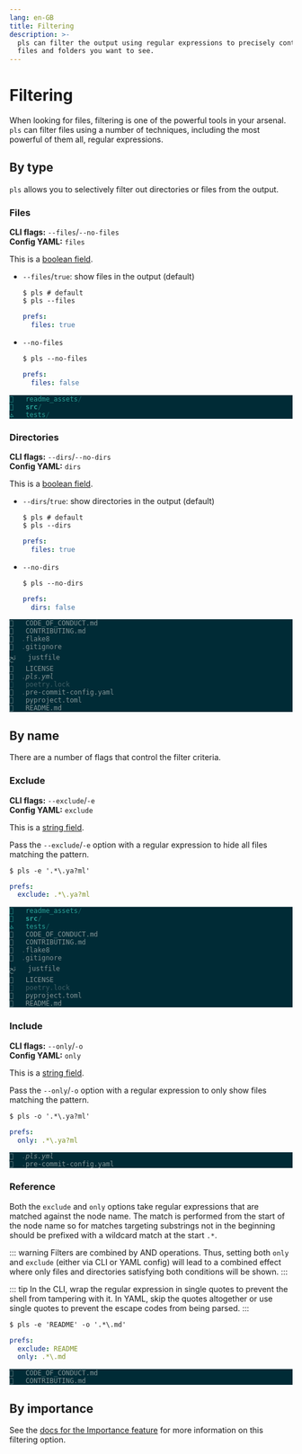 ```yaml
---
lang: en-GB
title: Filtering
description: >-
  pls can filter the output using regular expressions to precisely control the
  files and folders you want to see.
---
```


# Filtering

When looking for files, filtering is one of the powerful tools in your arsenal.
`pls` can filter files using a number of techniques, including the most powerful
of them all, regular expressions.

## By type

`pls` allows you to selectively filter out directories or files from the output.

### Files

**CLI flags:** `--files`/`--no-files`  
**Config YAML:** `files`

This is a [boolean field](../reference/prefs.md#booleans).

- `--files`/`true`: show files in the output (default)

  ```shellsession
  $ pls # default
  $ pls --files
  ```

  ```yml
  prefs:
    files: true
  ```

- `--no-files`

  ```shellsession
  $ pls --no-files
  ```

  ```yml
  prefs:
    files: false
  ```

<div
    style="background-color: #002b36; color: #839496;"
    class="language-">
  <pre style="color: inherit;"><code style="color: inherit;"><span style="color: #2aa198; text-decoration-color: #2aa198"></span>   <span style="color: #2aa198; text-decoration-color: #2aa198">readme_assets</span><span style="color: #156667; text-decoration-color: #156667">/</span> 
<span style="color: #2aa198; text-decoration-color: #2aa198; font-weight: bold"></span>   <span style="color: #2aa198; text-decoration-color: #2aa198; font-weight: bold">src</span><span style="color: #156667; text-decoration-color: #156667; font-weight: bold">/</span>           
<span style="color: #2aa198; text-decoration-color: #2aa198">ﭧ</span>   <span style="color: #2aa198; text-decoration-color: #2aa198">tests</span><span style="color: #156667; text-decoration-color: #156667">/</span>         
</code></pre>
</div>

### Directories

**CLI flags:** `--dirs`/`--no-dirs`  
**Config YAML:** `dirs`

This is a [boolean field](../reference/prefs.md#booleans).

- `--dirs`/`true`: show directories in the output (default)

  ```shellsession
  $ pls # default
  $ pls --dirs
  ```

  ```yml
  prefs:
    files: true
  ```

- `--no-dirs`

  ```shellsession
  $ pls --no-dirs
  ```

  ```yml
  prefs:
    dirs: false
  ```

<div
    style="background-color: #002b36; color: #839496;"
    class="language-">
  <pre style="color: inherit;"><code style="color: inherit;">   CODE_OF_CONDUCT.md     
   CONTRIBUTING.md        
  <span style="color: #415f66; text-decoration-color: #415f66">.</span>flake8                 
  <span style="color: #415f66; text-decoration-color: #415f66">.</span>gitignore              
ﰌ   justfile               
   LICENSE                
<span style="font-style: italic"></span>  <span style="color: #415f66; text-decoration-color: #415f66">.</span><span style="font-style: italic">pls.yml</span>                
<span style="color: #415f66; text-decoration-color: #415f66"></span>   <span style="color: #415f66; text-decoration-color: #415f66">poetry.lock</span>            
  <span style="color: #415f66; text-decoration-color: #415f66">.</span>pre-commit-config.yaml 
   pyproject.toml         
   README.md              
</code></pre>
</div>

## By name

There are a number of flags that control the filter criteria.

### Exclude

**CLI flags:** `--exclude`/`-e`  
**Config YAML:** `exclude`

This is a [string field](../reference/prefs.md#strings).

Pass the `--exclude`/`-e` option with a regular expression to hide all files
matching the pattern.

```shellsession
$ pls -e '.*\.ya?ml'
```

```yml
prefs:
  exclude: .*\.ya?ml
```

<div
    style="background-color: #002b36; color: #839496;"
    class="language-">
  <pre style="color: inherit;"><code style="color: inherit;"><span style="color: #2aa198; text-decoration-color: #2aa198"></span>   <span style="color: #2aa198; text-decoration-color: #2aa198">readme_assets</span><span style="color: #156667; text-decoration-color: #156667">/</span>     
<span style="color: #2aa198; text-decoration-color: #2aa198; font-weight: bold"></span>   <span style="color: #2aa198; text-decoration-color: #2aa198; font-weight: bold">src</span><span style="color: #156667; text-decoration-color: #156667; font-weight: bold">/</span>               
<span style="color: #2aa198; text-decoration-color: #2aa198">ﭧ</span>   <span style="color: #2aa198; text-decoration-color: #2aa198">tests</span><span style="color: #156667; text-decoration-color: #156667">/</span>             
   CODE_OF_CONDUCT.md 
   CONTRIBUTING.md    
  <span style="color: #415f66; text-decoration-color: #415f66">.</span>flake8             
  <span style="color: #415f66; text-decoration-color: #415f66">.</span>gitignore          
ﰌ   justfile           
   LICENSE            
<span style="color: #415f66; text-decoration-color: #415f66"></span>   <span style="color: #415f66; text-decoration-color: #415f66">poetry.lock</span>        
   pyproject.toml     
   README.md          
</code></pre>
</div>

### Include

**CLI flags:** `--only`/`-o`  
**Config YAML:** `only`

This is a [string field](../reference/prefs.md#strings).

Pass the `--only`/`-o` option with a regular expression to only show files
matching the pattern.

```shellsession
$ pls -o '.*\.ya?ml'
```

```yml
prefs:
  only: .*\.ya?ml
```

<div
    style="background-color: #002b36; color: #839496;"
    class="language-">
  <pre style="color: inherit;"><code style="color: inherit;"><span style="font-style: italic"></span>  <span style="color: #415f66; text-decoration-color: #415f66">.</span><span style="font-style: italic">pls.yml</span>                
  <span style="color: #415f66; text-decoration-color: #415f66">.</span>pre-commit-config.yaml 
</code></pre>
</div>

### Reference

Both the `exclude` and `only` options take regular expressions that are matched
against the node name. The match is performed from the start of the node name so
for matches targeting substrings not in the beginning should be prefixed with
a wildcard match at the start `.*`.

::: warning
Filters are combined by AND operations. Thus, setting both `only` and `exclude`
(either via CLI or YAML config) will lead to a combined effect where only files
and directories satisfying both conditions will be shown.
:::

::: tip
In the CLI, wrap the regular expression in single quotes to prevent the shell
from tampering with it. In YAML, skip the quotes altogether or use single quotes
to prevent the escape codes from being parsed.
:::

```shellsession
$ pls -e 'README' -o '.*\.md'
```

```yml
prefs:
  exclude: README
  only: .*\.md
```

<div
    style="background-color: #002b36; color: #839496;"
    class="language-">
  <pre style="color: inherit;"><code style="color: inherit;">   CODE_OF_CONDUCT.md 
   CONTRIBUTING.md    
</code></pre>
</div>

## By importance

See the [docs for the Importance feature](./importance) for more information on
this filtering option.
